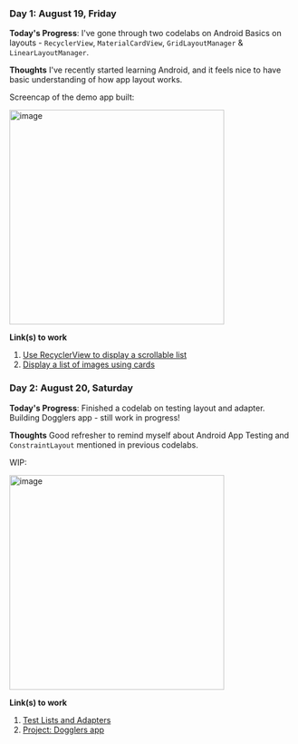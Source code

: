 <!-- # 100 Days Of Code - Log

### Day 0: February 30, 2016 (Example 1)
##### (delete me or comment me out)

**Today's Progress**: Fixed CSS, worked on canvas functionality for the app.

**Thoughts:** I really struggled with CSS, but, overall, I feel like I am slowly getting better at it. Canvas is still new for me, but I managed to figure out some basic functionality.

**Link to work:** [Calculator App](http://www.example.com)

### Day 0: February 30, 2016 (Example 2)
##### (delete me or comment me out)

**Today's Progress**: Fixed CSS, worked on canvas functionality for the app.

**Thoughts**: I really struggled with CSS, but, overall, I feel like I am slowly getting better at it. Canvas is still new for me, but I managed to figure out some basic functionality.

**Link(s) to work**: [Calculator App](http://www.example.com)

### Day 1: August 19, Friday

**Today's Progress**: I've gone through many exercises on FreeCodeCamp.

**Thoughts** I've recently started coding, and it's a great feeling when I finally solve an algorithm challenge after a lot of attempts and hours spent.

**Link(s) to work**
1. [Find the Longest Word in a String](https://www.freecodecamp.com/challenges/find-the-longest-word-in-a-string)
2. [Title Case a Sentence](https://www.freecodecamp.com/challenges/title-case-a-sentence)
-->

### Day 1: August 19, Friday

**Today's Progress**: I've gone through two codelabs on Android Basics on layouts - `RecyclerView`, `MaterialCardView`, `GridLayoutManager` & `LinearLayoutManager`.

**Thoughts** I've recently started learning Android, and it feels nice to have basic understanding of how app layout works.

Screencap of the demo app built:

<img width="379" alt="image" src="https://user-images.githubusercontent.com/17952490/185722166-3888e9b9-5d85-419b-9f96-5134ea68dbad.png">

**Link(s) to work**
1. [Use RecyclerView to display a scrollable list](https://developer.android.com/codelabs/basic-android-kotlin-training-recyclerview-scrollable-list)
2. [Display a list of images using cards](https://developer.android.com/codelabs/basic-android-kotlin-training-display-list-cards)

### Day 2: August 20, Saturday

**Today's Progress**: Finished a codelab on testing layout and adapter. Building Dogglers app - still work in progress!

**Thoughts** Good refresher to remind myself about Android App Testing and `ConstraintLayout` mentioned in previous codelabs.

WIP:

<img width="379" alt="image" src="https://user-images.githubusercontent.com/17952490/185785629-93ab2c67-22c6-4947-8d18-5fbf029fcd0f.png">

**Link(s) to work**
1. [Test Lists and Adapters](https://developer.android.com/codelabs/android-basics-kotlin-affirmations-test-lists-and-adapters)
2. [Project: Dogglers app](https://developer.android.com/codelabs/basic-android-kotlin-training-project-dogglers-app)
